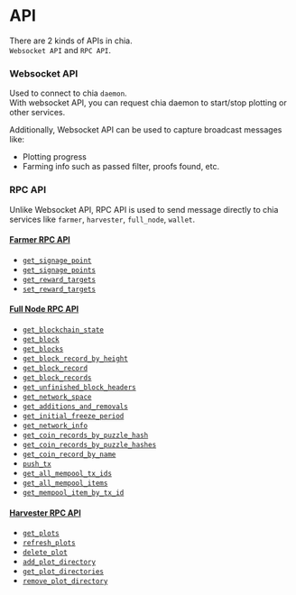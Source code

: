 # API

There are 2 kinds of APIs in chia.  
`Websocket API` and `RPC API`.

### Websocket API
Used to connect to chia `daemon`.  
With websocket API, you can request chia daemon to start/stop plotting or other services.

Additionally, Websocket API can be used to capture broadcast messages like:
- Plotting progress
- Farming info such as passed filter, proofs found, etc.

### RPC API
Unlike Websocket API, RPC API is used to send message directly to chia services like `farmer`, `harvester`, `full_node`, `wallet`.

#### [Farmer RPC API](./rpc/farmer/README.md#usage)
- [`get_signage_point`](./rpc/farmer/README.md#get_signage_pointagent-params)
- [`get_signage_points`](./rpc/farmer/README.md#get_signage_pointsagent)
- [`get_reward_targets`](./rpc/farmer/README.md#get_reward_targetsagent-params)
- [`set_reward_targets`](./rpc/farmer/README.md#set_reward_targetsagent-params)

#### [Full Node RPC API](./rpc/full_node/README.md#usage)
- [`get_blockchain_state`](./rpc/full_node/README.md#get_blockchain_stateagent)
- [`get_block`](./rpc/full_node/README.md#get_blockagent-params)
- [`get_blocks`](./rpc/full_node/README.md#get_blocksagent-params)
- [`get_block_record_by_height`](./rpc/full_node/README.md#get_block_record_by_heightagent-params)
- [`get_block_record`](./rpc/full_node/README.md#get_block_recordagent-params)
- [`get_block_records`](./rpc/full_node/README.md#get_block_recordsagent-params)
- [`get_unfinished_block_headers`](./rpc/full_node/README.md#get_unfinished_block_headersagent)
- [`get_network_space`](./rpc/full_node/README.md#get_network_spaceagent-params)
- [`get_additions_and_removals`](./rpc/full_node/README.md#get_additions_and_removalsagent-params)
- [`get_initial_freeze_period`](./rpc/full_node/README.md#get_initial_freeze_periodagent)
- [`get_network_info`](./rpc/full_node/README.md#get_network_infoagent)
- [`get_coin_records_by_puzzle_hash`](./rpc/full_node/README.md#get_coin_records_by_puzzle_hashagent-params)
- [`get_coin_records_by_puzzle_hashes`](./rpc/full_node/README.md#get_coin_records_by_puzzle_hashesagent-params)
- [`get_coin_record_by_name`](./rpc/full_node/README.md#get_coin_record_by_nameagent-params)
- [`push_tx`](./rpc/full_node/README.md#push_txagent-params)
- [`get_all_mempool_tx_ids`](./rpc/full_node/README.md#get_all_mempool_tx_idsagent)
- [`get_all_mempool_items`](./rpc/full_node/README.md#get_all_mempool_itemsagent)
- [`get_mempool_item_by_tx_id`](./rpc/full_node/README.md#get_mempool_item_by_tx_idagent-params)

#### [Harvester RPC API](./rpc/harvester/README.md#usage)
- [`get_plots`](./rpc/harvester/README.md#xxxxxx)
- [`refresh_plots`](./rpc/harvester/README.md#xxxxxx)
- [`delete_plot`](./rpc/harvester/README.md#xxxxxx)
- [`add_plot_directory`](./rpc/harvester/README.md#xxxxxx)
- [`get_plot_directories`](./rpc/harvester/README.md#xxxxxx)
- [`remove_plot_directory`](./rpc/harvester/README.md#xxxxxx)
